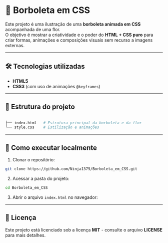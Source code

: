 # 🦋 Borboleta em CSS

Este projeto é uma ilustração de uma **borboleta animada em CSS** acompanhada de uma flor.  
O objetivo é mostrar a criatividade e o poder do **HTML + CSS puro** para criar formas, animações e composições visuais sem recurso a imagens externas.

---

## 🛠️ Tecnologias utilizadas
- **HTML5**
- **CSS3** (com uso de animações `@keyframes`)

---

## 📂 Estrutura do projeto

```bash

├── index.html   # Estrutura principal da borboleta e da flor
└── style.css    # Estilização e animações
```
---

## 🚀 Como executar localmente 

1. Clonar o repositório:

```bash
git clone https://github.com/Ninja1375/Borboleta_em_CSS.git
```

2. Acessar a pasta do projeto:
```bash
cd Borboleta_em_CSS
```

3. Abrir o arquivo `index.html` no navegador:

---

## 📜 Licença 

Este projeto está licenciado sob a licença **MIT** - consulte o arquivo **LICENSE** para mais detalhes.
